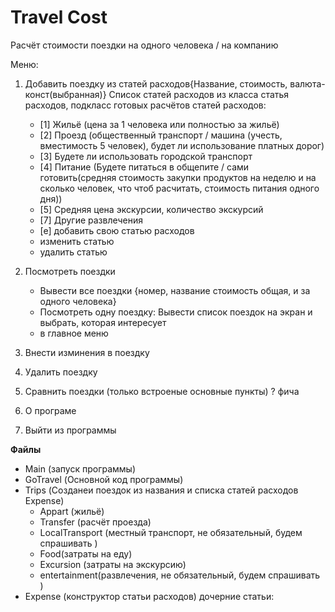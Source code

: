 # Travel Cost

Расчёт стоимости поездки на одного человека / на компанию

Меню:
1. Добавить поездку из статей расходов{Название, стоимость, валюта-конст(выбранная)}
    Список статей расходов из класса статья расходов, 
    подкласс готовых расчётов статей расходов: 
    - [1] Жильё (цена за 1 человека или полностью за жильё)
    - [2] Проезд (общественный транспорт /
      машина (учесть, вместимость 5 человек), будет ли использование платных дорог)
    - [3] Будете ли использовать городской транспорт
    - [4] Питание (Будете питаться в общепите / сами готовить(средняя стоимость закупки продуктов на неделю и на сколько человек, что
          чтоб расчитать, стоимость питания одного дня))
    - [5] Средняя цена экскурсии, количество экскурсий
    - [7] Другие развлечения
    - [e] добавить свою статью расходов
    - изменить статью
    - удалить статью
      
2. Посмотреть поездки
    - Вывести все поездки {номер, название стоимость общая, и за одного человека}
    - Посмотреть одну поездку:
        Вывести список поездок на экран 
    и выбрать, которая интересует 
    - в главное меню
3. Внести изминения в поездку
4. Удалить поездку
5. Сравнить поездки (только встроеные основные пункты) ? фича
6. О програме
7. Выйти из программы 

**Файлы**  
- Main (запуск программы)
- GoTravel (Основной код программы)
- Trips (Созданеи поездок из названия и списка статей расходов Expense)
    - Appart (жильё)
    - Transfer (расчёт проезда)
    - LocalTransport (местный транспорт, не обязательный, будем спрашивать )
    - Food(затраты на еду)
    - Excursion (затраты на экскурсию)
    - entertainment(развлечения, не обязательный, будем спрашивать )
- Expense (конструктор статьи расходов) дочерние статьи:


